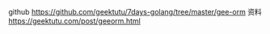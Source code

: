 github https://github.com/geektutu/7days-golang/tree/master/gee-orm
资料 https://geektutu.com/post/geeorm.html
